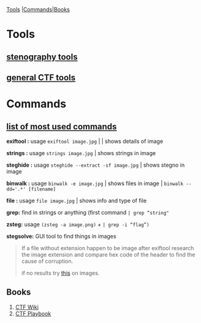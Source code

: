 



   [Tools](#Tools) |[Commands](#Commands)|[Books](#Books)






# Tools

## [stenography tools](https://github.com/DominicBreuker/stego-toolkit/blob/master/README.md#tools)
## [general CTF tools](https://github.com/zardus/ctf-tools/tree/master)




# Commands
## [list of most used commands](https://dvd848.github.io/CTFs/CheatSheet.html)

**exiftool :** usage `exiftool image.jpg` | | shows details of image

**strings :** usage `strings image.jpg` | shows strings in image

**steghide :** usage `steghide --extract -sf image.jpg` | shows stegno in image

**binwalk :** usage `binwalk -e image.jpg` | shows files in image | `binwalk --dd='.*' [filename]`

**file :** usage `file image.jpg` | shows info and type of file

**grep:** find in strings or anything (first command `| grep “string"` 

**zsteg:** usage `(zsteg -a image.png)` + `| grep -i “flag”)`

**stegsolve:** GUI tool to find things in images

> If a file without extension happen to be image after exiftool research the image extension and compare hex code of the header to find the cause of corruption.
> 
>  if no results try [this](https://stylesuxx.github.io/steganography/) on images.




## Books

 1. [CTF Wiki](https://ctf-wiki.mahaloz.re/)
 2. [CTF Playbook](https://fareedfauzi.gitbook.io/ctf-playbook)

